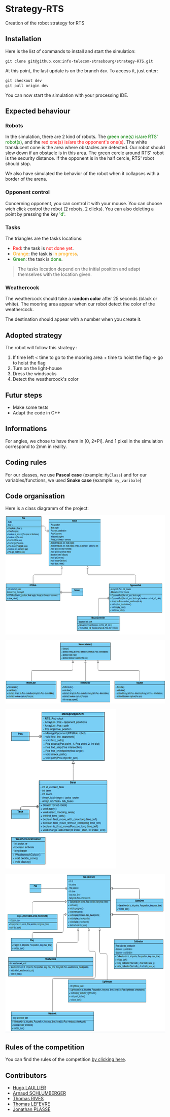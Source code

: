 # Strategy-RTS
Creation of the robot strategy for RTS

## Installation

Here is the list of commands to install and start the simulation:

```
git clone git@github.com:info-telecom-strasbourg/strategy-RTS.git
```

At this point, the last update is on the branch `dev`. 
To access it, just enter:

```
git checkout dev
git pull origin dev
```

You can now start the simulation with your processing IDE.


## Expected behaviour

### Robots

In the simulation, there are 2 kind of robots. The <span style="color:green">green one(s) is/are RTS' robot(s)</span>, and the <span style="color:red">red one(s) is/are the opponent's one(s)</span>. The white translucent cone is the area where obstacles are detected. Our robot should slow down if an obstacle is in this area. The green cercle around RTS' robot is the security distance. If the opponent is in the half cercle, RTS' robot should stop.

We also have simulated the behavior of the robot when it collapses with a border of the arena.

### Opponent control

Concerning opponent, you can control it with your mouse. You can choose wich click control the robot (2 robots, 2 clicks). You can also deleting a point by pressing the key <span style="color:green">'d'</span>.

### Tasks

The triangles are the tasks locations:

- <span style="color:red">Red</span>: the task is <span style="color:red">not done yet</span>.
- <span style="color:orange">Orange</span>: the task is <span style="color:orange">in progress</span>.
- <span style="color:green">Green</span>: the task is <span style="color:green">done</span>.

> The tasks location depend on the initial position and adapt themselves with the location given.
  
### Weathercock

The weathercock should take a **random color** after 25 seconds (black or white). The mooring area appear when our robot detect the color of the weathercock.

The destination should appear with a number when you create it.


## Adopted strategy
The robot will follow this strategy :
1) If time left < time to go to the mooring area + time to hoist the flag => go to hoist the flag
2) Turn on the light-house
3) Dress the windsocks
4) Detect the weathercock's color

## Futur steps
- Make some tests
- Adapt the code in C++

## Informations
For angles, we chose to have them in [0, 2*Pi].
And 1 pixel in the simulation correspond to 2mm in reality.

## Coding rules
For our classes, we use **Pascal case** (example: `MyClass`) and for our variables/functions, we used **Snake case** (example: `my_varibale`)

## Code organisation
Here is a class diagramm of the project:

<img src="images/UML_Robot.png" alt="UML Robot"
	title="UML Robot" width="700" height="375" />

<img src="images/UML_Sensor.png" alt="UML sensors"
	title="UML sensors" width="700" height="200" />

<img src="images/UML_ManageOpponent.png" alt="UML manage opponent"
	title="UML manage opponent" width="350" height="500" />

<img src="images/UML_Task.png" alt="UML tasks"
	title="UML tasks" width="700" height="500" />


## Rules of the competition
You can find the rules of the competition [by clicking here](https://www.coupederobotique.fr/wp-content/uploads/Eurobot2020_Rules_Cup_OFFICIAL_FR.pdf).

## Contributors
- [Hugo LAULLIER](https://github.com/HugoLaullier)
- [Arnaud SCHLUMBERGER](https://github.com/ArnaudSchlumberger)
- [Thomas RIVES](https://github.com/ThomasRives)
- [Thomas LEFEVRE](https://github.com/Zaicu)
- [Jonathan PLASSE](https://github.com/JonathanPlasse)